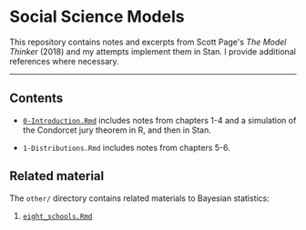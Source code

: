 # Social Science Models

This repository contains notes and excerpts from Scott Page's *The Model Thinker* (2018) and my attempts implement them in Stan. I provide additional references where necessary.

****

## Contents

- [`0-Introduction.Rmd`](https://acastroaraujo.github.io/ModelThinker/0-Introduction.html) includes notes from chapters 1-4 and a simulation of the Condorcet jury theorem in R, and then in Stan.

- `1-Distributions.Rmd` includes notes from chapters 5-6.


## Related material

The `other/` directory contains related materials to Bayesian statistics:

1. [`eight_schools.Rmd`](https://acastroaraujo.github.io/ModelThinker/other/eight_schools.html)

